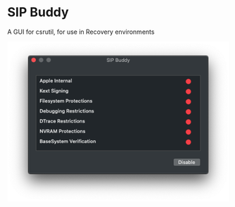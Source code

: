 # SIP Buddy
A GUI for csrutil, for use in Recovery environments

![screenshot](https://github.com/128keaton/SIP-Buddy/blob/master/SIP%20Buddy/screenshot.png?raw=true)
